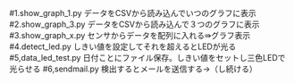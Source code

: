 #1.show_graph_1.py
	データをCSVから読み込んでいつのグラフに表示
#2.show_graph_3.py
	データをCSVから読み込んで３つのグラフに表示
#3.show_graph_x.py
	センサからデータを配列に入れる⇛グラフ表示
#4.detect_led.py
	しきい値を設定してそれを超えるとLEDが光る
#5,data_led_test.py
	日付ことにファイル保存。しきい値をセットし三色LEDで光らせる
#6,sendmail.py
	検出するとメールを送信する→（し続ける）

